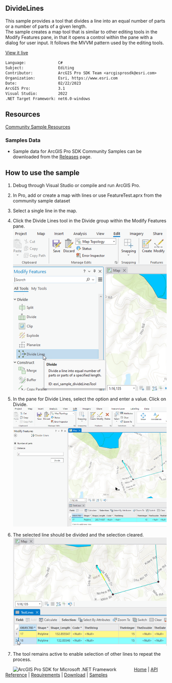 ## DivideLines

<!-- TODO: Write a brief abstract explaining this sample -->
This sample provides a tool that divides a line into an equal number of parts or a number of parts of a given length.  
The sample creates a map tool that is similar to other editing tools in the Modify Features pane, in that it opens a control within the pane with a dialog for user input. It follows the MVVM pattern used by the editing tools.  
  


<a href="https://pro.arcgis.com/en/pro-app/sdk/" target="_blank">View it live</a>

<!-- TODO: Fill this section below with metadata about this sample-->
```
Language:              C#
Subject:               Editing
Contributor:           ArcGIS Pro SDK Team <arcgisprosdk@esri.com>
Organization:          Esri, https://www.esri.com
Date:                  02/22/2023
ArcGIS Pro:            3.1
Visual Studio:         2022
.NET Target Framework: net6.0-windows
```

## Resources

[Community Sample Resources](https://github.com/Esri/arcgis-pro-sdk-community-samples#resources)

### Samples Data

* Sample data for ArcGIS Pro SDK Community Samples can be downloaded from the [Releases](https://github.com/Esri/arcgis-pro-sdk-community-samples/releases) page.  

## How to use the sample
<!-- TODO: Explain how this sample can be used. To use images in this section, create the image file in your sample project's screenshots folder. Use relative url to link to this image using this syntax: ![My sample Image](FacePage/SampleImage.png) -->
1. Debug through Visual Studio or compile and run ArcGIS Pro.  
1. In Pro, add or create a map with lines or use FeatureTest.aprx from the community sample dataset  
1. Select a single line in the map.  
1. Click the Divide Lines tool in the Divide group within the Modify Features pane.  
![UI](Screenshots/Screen1.png)  
  
1. In the pane for Divide Lines, select the option and enter a value. Click on Divide.  
![UI](Screenshots/Screen2.png)  
  
1. The selected line should be divided and the selection cleared.   
![UI](Screenshots/Screen3.png)  
  
1. The tool remains active to enable selection of other lines to repeat the process.  
  


<!-- End -->

&nbsp;&nbsp;&nbsp;&nbsp;&nbsp;&nbsp;<img src="https://esri.github.io/arcgis-pro-sdk/images/ArcGISPro.png"  alt="ArcGIS Pro SDK for Microsoft .NET Framework" height = "20" width = "20" align="top"  >
&nbsp;&nbsp;&nbsp;&nbsp;&nbsp;&nbsp;&nbsp;&nbsp;&nbsp;&nbsp;&nbsp;&nbsp;
[Home](https://github.com/Esri/arcgis-pro-sdk/wiki) | <a href="https://pro.arcgis.com/en/pro-app/latest/sdk/api-reference" target="_blank">API Reference</a> | [Requirements](https://github.com/Esri/arcgis-pro-sdk/wiki#requirements) | [Download](https://github.com/Esri/arcgis-pro-sdk/wiki#installing-arcgis-pro-sdk-for-net) | <a href="https://github.com/esri/arcgis-pro-sdk-community-samples" target="_blank">Samples</a>
